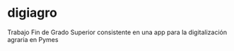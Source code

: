 # digiagro
Trabajo Fin de Grado Superior consistente en una app para la digitalización agraria en Pymes
